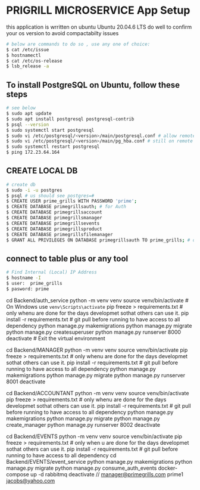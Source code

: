 # PRIGRILL MICROSERVICE App Setup

this application is wrritten on ubuntu Ubuntu 20.04.6 LTS  do well to confirm your os version to avoid compactabilty issues

```bash
# below are commands to do so , use any one of choice:
$ cat /etc/issue
$ hostnamectl
$ cat /etc/os-release
$ lsb_release -a
```

## To install PostgreSQL on Ubuntu, follow these steps

```bash
# see below
$ sudo apt update
$ sudo apt install postgresql postgresql-contrib
$ psql --version
$ sudo systemctl start postgresql
$ sudo vi /etc/postgresql/<version>/main/postgresql.conf # allow remote access by adding this line : listen_addresses = '*'
$ sudo vi /etc/postgresql/<version>/main/pg_hba.conf # still on remote access: host    all             all             0.0.0.0/0            md5
$ sudo systemctl restart postgresql
$ ping 172.23.64.164
```

## CREATE LOCAL DB

```bash
# create db
$ sudo -i -u postgres
$ psql # us should see postgres=#
$ CREATE USER prime_grills WITH PASSWORD 'prime';
$ CREATE DATABASE primegrillsauth; # for Auth
$ CREATE DATABASE primegrillsaccount
$ CREATE DATABASE primegrillsmanager
$ CREATE DATABASE primegrillsevents
$ CREATE DATABASE primegrillsproduct
$ CREATE DATABASE primegrillsfilemanager
$ GRANT ALL PRIVILEGES ON DATABASE primegrillsauth TO prime_grills; # do for db created
```

## connect to table plus or any tool

```bash
# Find Internal (Local) IP Address
$ hostname -I
$ user:  prime_grills 
$ pasword: prime
```

cd Backend/auth_service
python -m venv venv
source venv/bin/activate  # On Windows use `venv\Scripts\activate`
pip freeze > requirements.txt # only whenu are done for the days developmet sothat others can use it.
pip install -r requirements.txt # git pull before running to have access to all dependency
python manage.py makemigrations
python manage.py migrate
python manage.py createsuperuser
python manage.py runserver 8000
deactivate  # Exit the virtual environment

cd  Backend/MANAGER
python -m venv venv
source venv/bin/activate
pip freeze > requirements.txt # only whenu are done for the days developmet sothat others can use it.
pip install -r requirements.txt # git pull before running to have access to all dependency
python manage.py makemigrations
python manage.py migrate
python manage.py runserver 8001
deactivate

cd Backend/ACCOUNTANT
python -m venv venv
source venv/bin/activate
pip freeze > requirements.txt # only whenu are done for the days developmet sothat others can use it.
pip install -r requirements.txt # git pull before running to have access to all dependency
python manage.py makemigrations
python manage.py migrate
python manage.py create_manager
python manage.py runserver 8002
deactivate

cd Backend/EVENTS
python -m venv venv
source venv/bin/activate
pip freeze > requirements.txt # only when u are done for the days developmet sothat others can use it.
pip install -r requirements.txt # git pull before running to have access to all dependency
cd Backend/EVENTS/event_service
python manage.py makemigrations
python manage.py migrate
python manage.py consume_auth_events
docker-compose up -d rabbitmq
deactivate
// manager@primegrills.com
prime1
jacobs@yahoo.com